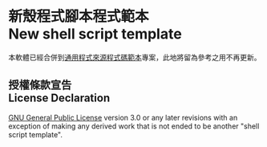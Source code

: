 # 新殼程式腳本程式範本<br />New shell script template
本軟體已經合併到[通用程式來源程式碼範本](https://github.com/Vdragon/Generic_Program_Source_Code_Templates)專案，此地將留為參考之用不再更新。

## 授權條款宣告<br />License Declaration
[GNU General Public License](http://www.gnu.org/licenses/gpl.html) version 3.0 or any later revisions with an exception of making any derived work that is not ended to be another "shell script template".